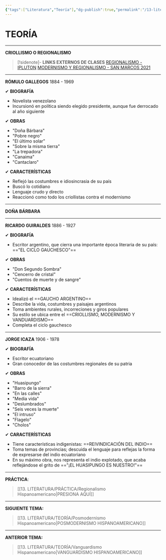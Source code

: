 ```yaml
---
{"tags":["Literatura","Teoría"],"dg-publish":true,"permalink":"/13-literatura/teoria/regionalismo-hispanoamericano/","dgPassFrontmatter":true}
---
```


# TEORÍA
---
**CRIOLLISMO O REGIONALISMO**

>[!sidenote]- **LINKS EXTERNOS DE CLASES** 
>[REGIONALISMO - IPLUTON](https://www.youtube.com/watch?v=3rFSr8aN2xw) 
>[MODERNISMO Y REGIONALISMO - SAN MARCOS 2021](https://www.youtube.com/watch?v=YKq6lqeRPKM) 

---
**RÓMULO GALLEGOS**
1884 - 1969

✔ **BIOGRAFÍA**
- Novelista venezolano
- Incursionó en política siendo elegido presidente, aunque fue derrocado al año siguiente

✔ **OBRAS**
- "Doña Bárbara"
- "Pobre negro"
- "El último solar"
- "Sobre la misma tierra"
- "La trepadora"
- "Canaima"
- "Cantaclaro"

✔ **CARACTERÍSTICAS**
- Reflejó las costumbres e idiosincrasia de su país
- Buscó lo cotidiano
- Lenguaje crudo y directo
- Reaccionó como todo los criollistas contra el modernismo

---
**DOÑA BÁRBARA**



---
**RICARDO GUIRALDES**
1886 - 1927

✔ **BIOGRAFÍA**
- Escritor argentino, que cierra una importante época literaria de su país: =="EL CICLO GAUCHESCO"==

✔ **OBRAS**
- "Don Segundo Sombra"
- "Cencerro de cristal"
- "Cuentos de muerte y de sangre"

✔ **CARACTERÍSTICAS**
- Idealizó el ==GAUCHO ARGENTINO==
- Describe la vida, costumbres y paisajes argentinos
- Toma ambientes rurales, incorreciones y giros populares
- Su estilo se ubica entre el ==CRIOLLISMO, MODERNISMO Y VANDUARDISMO==
- Completa el ciclo gauchesco

---
**JORGE ICAZA**
1906 - 1978

✔ **BIOGRAFÍA**
- Escritor ecuatoriano
- Gran conocedor de las costumbres regionales de su patria

✔ **OBRAS**
- "Huasipungo"
- "Barro de la sierra"
- "En las calles"
- "Media vida"
- "Deslumbrados"
- "Seis veces la muerte"
- "El intruso"
- "Flagelo"
- "Cholos"

✔ **CARACTERÍSTICAS**
- Tiene características indigenistas: ==REIVINDICACIÓN DEL INDIO==
- Toma temas de provincias; descuida el lenguaje para reflejas la forma de expresarse del indio ecuatoriano
- En su máximo obra, nos representa el indio explotado, que acaba reflejándose el grito de =="¡EL HUASIPUNGO ES NUESTRO!"==

---
**PRÁCTICA**:
>[[13. LITERATURA/PRÁCTICA/Regionalismo Hispanoamericano\|PRESIONA AQUÍ]]

---
**SIGUIENTE TEMA:** 
>[[13. LITERATURA/TEORÍA/Posmodernismo Hispanoamericano\|POSMODERNISMO HISPANOAMERICANO]]

---
**ANTERIOR TEMA:** 
>[[13. LITERATURA/TEORÍA/Vanguardismo Hispanoamericano\|VANGUARDISMO HISPANOAMERICANO]]












